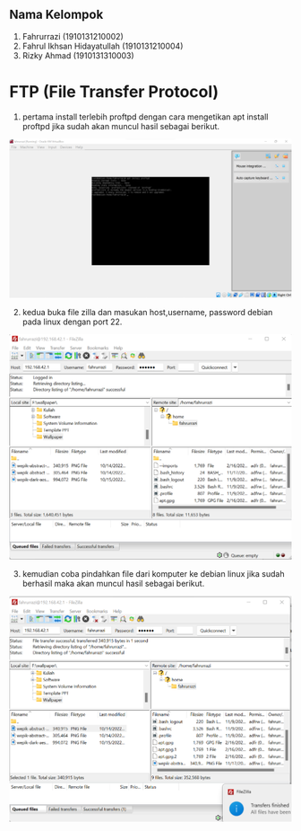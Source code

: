 ## Nama Kelompok

1. Fahrurrazi (1910131210002)
2. Fahrul Ikhsan Hidayatullah (1910131210004)
3. Rizky Ahmad (1910131310003)

# FTP (File Transfer Protocol)

1. pertama install terlebih proftpd dengan cara mengetikan apt install proftpd jika sudah akan muncul hasil sebagai berikut.

![gambar](/Tugas%204/gambar/gambar1.png)

2. kedua buka file zilla dan masukan host,username, password debian pada linux dengan port 22.

![gambar](/Tugas%204/gambar/gambar2.png)

3. kemudian coba pindahkan file dari komputer ke debian linux jika sudah berhasil maka akan muncul hasil sebagai berikut.

![gambar](/Tugas%204/gambar/gambar3.png)